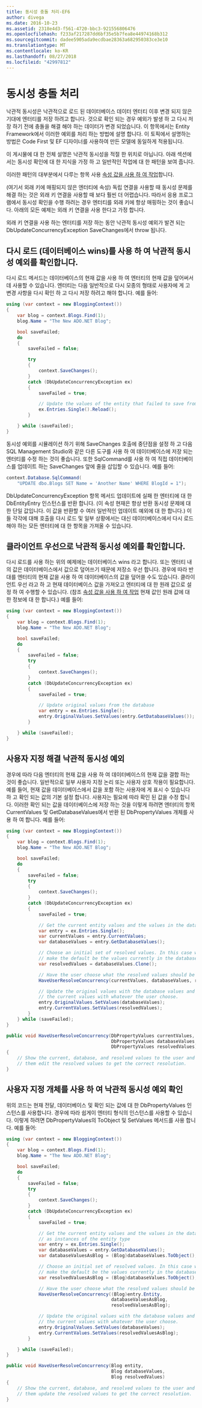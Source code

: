 ```yaml
---
title: 동시성 충돌 처리-EF6
author: divega
ms.date: 2016-10-23
ms.assetid: 2318e4d3-f561-4720-bbc3-921556806476
ms.openlocfilehash: f233af217287dd6bf35e5b7fea8e44974168b312
ms.sourcegitcommit: dadee5905ada9ecdbae28363a682950383ce3e10
ms.translationtype: MT
ms.contentlocale: ko-KR
ms.lasthandoff: 08/27/2018
ms.locfileid: "42997812"
---
```

# <a name="handling-concurrency-conflicts"></a>동시성 충돌 처리
낙관적 동시성은 낙관적으로 로드 된 데이터베이스 데이터 엔터티 이후 변경 되지 않은 기대에 엔터티를 저장 하려고 합니다. 것으로 확인 되는 경우 예외가 발생 하 고 다시 저장 하기 전에 충돌을 해결 해야 하는 데이터가 변경 되었습니다. 이 항목에서는 Entity Framework에서 이러한 예외를 처리 하는 방법에 설명 합니다. 이 토픽에서 설명하는 방법은 Code First 및 EF 디자이너를 사용하여 만든 모델에 동일하게 적용됩니다.  

이 게시물에 대 한 전체 설명은 낙관적 동시성을 적절 한 위치로 아닙니다. 아래 섹션에서는 동시성 확인에 대 한 지식을 가정 하 고 일반적인 작업에 대 한 패턴을 보여 줍니다.  

이러한 패턴의 대부분에서 다루는 항목 사용 [속성 값을 사용 하 여 작업](~/ef6/saving/change-tracking/property-values.md)합니다.  

(여기서 외래 키에 매핑되지 않은 엔터티에 속성) 독립 연결을 사용할 때 동시성 문제를 해결 하는 것은 외래 키 연결을 사용할 때 보다 훨씬 더 어렵습니다. 따라서 응용 프로그램에서 동시성 확인을 수행 하려는 경우 엔터티를 외래 키에 항상 매핑하는 것이 좋습니다. 아래의 모든 예제는 외래 키 연결을 사용 한다고 가정 합니다.  

외래 키 연결을 사용 하는 엔터티를 저장 하는 동안 낙관적 동시성 예외가 발견 되는 DbUpdateConcurrencyException SaveChanges에서 throw 됩니다.  

## <a name="resolving-optimistic-concurrency-exceptions-with-reload-database-wins"></a>다시 로드 (데이터베이스 wins)를 사용 하 여 낙관적 동시성 예외를 확인합니다.  

다시 로드 메서드는 데이터베이스의 현재 값을 사용 하 여 엔터티의 현재 값을 덮어써서 데 사용할 수 있습니다. 엔터티는 다음 일반적으로 다시 모종의 형태로 사용자에 게 고 변경 사항을 다시 확인 하 고 다시 저장 하려고 해야 합니다. 예를 들어:  

``` csharp
using (var context = new BloggingContext())
{
    var blog = context.Blogs.Find(1);
    blog.Name = "The New ADO.NET Blog";

    bool saveFailed;
    do
    {
        saveFailed = false;

        try
        {
            context.SaveChanges();
        }
        catch (DbUpdateConcurrencyException ex)
        {
            saveFailed = true;

            // Update the values of the entity that failed to save from the store
            ex.Entries.Single().Reload();
        }

    } while (saveFailed);
}
```  

동시성 예외를 시뮬레이션 하기 위해 SaveChanges 호출에 중단점을 설정 하 고 다음 SQL Management Studio와 같은 다른 도구를 사용 하 여 데이터베이스에 저장 되는 엔터티를 수정 하는 것이 좋습니다. 또한 SqlCommand를 사용 하 여 직접 데이터베이스를 업데이트 하는 SaveChanges 앞에 줄을 삽입할 수 있습니다. 예를 들어:  

``` csharp
context.Database.SqlCommand(
    "UPDATE dbo.Blogs SET Name = 'Another Name' WHERE BlogId = 1");
```  

DbUpdateConcurrencyException 항목 메서드 업데이트에 실패 한 엔터티에 대 한 DbEntityEntry 인스턴스를 반환 합니다. (이 속성 현재은 항상 반환 동시성 문제에 대 한 단일 값입니다. 이 값을 반환할 수 여러 일반적인 업데이트 예외에 대 한 합니다.) 이들 각각에 대해 호출을 다시 로드 및 일부 상황에서는 대신 데이터베이스에서 다시 로드 해야 하는 모든 엔터티에 대 한 항목을 가져올 수 있습니다.  

## <a name="resolving-optimistic-concurrency-exceptions-as-client-wins"></a>클라이언트 우선으로 낙관적 동시성 예외를 확인합니다.  

다시 로드를 사용 하는 위의 예제에는 데이터베이스 wins 라고 합니다. 또는 엔터티 내의 값은 데이터베이스에서 값으로 덮어쓰기 때문에 저장소 우선 합니다. 경우에 따라 반대를 엔터티의 현재 값을 사용 하 여 데이터베이스의 값을 덮어쓸 수도 있습니다. 클라이언트 우선 라고 하 고 현재 데이터베이스 값을 가져오고 엔터티에 대 한 원래 값으로 설정 하 여 수행할 수 있습니다. (참조 [속성 값을 사용 하 여 작업](~/ef6/saving/change-tracking/property-values.md) 현재 값인 원래 값에 대 한 정보에 대 한 합니다.) 예를 들어:  

``` csharp
using (var context = new BloggingContext())
{
    var blog = context.Blogs.Find(1);
    blog.Name = "The New ADO.NET Blog";

    bool saveFailed;
    do
    {
        saveFailed = false;
        try
        {
            context.SaveChanges();
        }
        catch (DbUpdateConcurrencyException ex)
        {
            saveFailed = true;

            // Update original values from the database
            var entry = ex.Entries.Single();
            entry.OriginalValues.SetValues(entry.GetDatabaseValues());
        }

    } while (saveFailed);
}
```  

## <a name="custom-resolution-of-optimistic-concurrency-exceptions"></a>사용자 지정 해결 낙관적 동시성 예외  

경우에 따라 다음 엔터티의 현재 값을 사용 하 여 데이터베이스의 현재 값을 결합 하는 것이 좋습니다. 일반적으로 일부 사용자 지정 논리 또는 사용자 상호 작용이 필요합니다. 예를 들어, 현재 값을 데이터베이스에서 값을 포함 하는 사용자에 게 표시 수 있습니다 하 고 확인 되는 값의 기본 설정 합니다. 사용자는 필요에 따라 확인 된 값을 수정 합니다. 이러한 확인 되는 값을 데이터베이스에 저장 하는 것을 이렇게 하려면 엔터티의 항목 CurrentValues 및 GetDatabaseValues에서 반환 된 DbPropertyValues 개체를 사용 하 여 합니다. 예를 들어:  

``` csharp
using (var context = new BloggingContext())
{
    var blog = context.Blogs.Find(1);
    blog.Name = "The New ADO.NET Blog";

    bool saveFailed;
    do
    {
        saveFailed = false;
        try
        {
            context.SaveChanges();
        }
        catch (DbUpdateConcurrencyException ex)
        {
            saveFailed = true;

            // Get the current entity values and the values in the database
            var entry = ex.Entries.Single();
            var currentValues = entry.CurrentValues;
            var databaseValues = entry.GetDatabaseValues();

            // Choose an initial set of resolved values. In this case we
            // make the default be the values currently in the database.
            var resolvedValues = databaseValues.Clone();

            // Have the user choose what the resolved values should be
            HaveUserResolveConcurrency(currentValues, databaseValues, resolvedValues);

            // Update the original values with the database values and
            // the current values with whatever the user choose.
            entry.OriginalValues.SetValues(databaseValues);
            entry.CurrentValues.SetValues(resolvedValues);
        }
    } while (saveFailed);
}

public void HaveUserResolveConcurrency(DbPropertyValues currentValues,
                                       DbPropertyValues databaseValues,
                                       DbPropertyValues resolvedValues)
{
    // Show the current, database, and resolved values to the user and have
    // them edit the resolved values to get the correct resolution.
}
```  

## <a name="custom-resolution-of-optimistic-concurrency-exceptions-using-objects"></a>사용자 지정 개체를 사용 하 여 낙관적 동시성 예외 확인  

위의 코드는 현재 전달, 데이터베이스 및 확인 되는 값에 대 한 DbPropertyValues 인스턴스를 사용합니다. 경우에 따라 쉽게이 엔터티 형식의 인스턴스를 사용할 수 있습니다. 이렇게 하려면 DbPropertyValues의 ToObject 및 SetValues 메서드를 사용 합니다. 예를 들어:  

``` csharp
using (var context = new BloggingContext())
{
    var blog = context.Blogs.Find(1);
    blog.Name = "The New ADO.NET Blog";

    bool saveFailed;
    do
    {
        saveFailed = false;
        try
        {
            context.SaveChanges();
        }
        catch (DbUpdateConcurrencyException ex)
        {
            saveFailed = true;

            // Get the current entity values and the values in the database
            // as instances of the entity type
            var entry = ex.Entries.Single();
            var databaseValues = entry.GetDatabaseValues();
            var databaseValuesAsBlog = (Blog)databaseValues.ToObject();

            // Choose an initial set of resolved values. In this case we
            // make the default be the values currently in the database.
            var resolvedValuesAsBlog = (Blog)databaseValues.ToObject();

            // Have the user choose what the resolved values should be
            HaveUserResolveConcurrency((Blog)entry.Entity,
                                       databaseValuesAsBlog,
                                       resolvedValuesAsBlog);

            // Update the original values with the database values and
            // the current values with whatever the user choose.
            entry.OriginalValues.SetValues(databaseValues);
            entry.CurrentValues.SetValues(resolvedValuesAsBlog);
        }

    } while (saveFailed);
}

public void HaveUserResolveConcurrency(Blog entity,
                                       Blog databaseValues,
                                       Blog resolvedValues)
{
    // Show the current, database, and resolved values to the user and have
    // them update the resolved values to get the correct resolution.
}
```  
